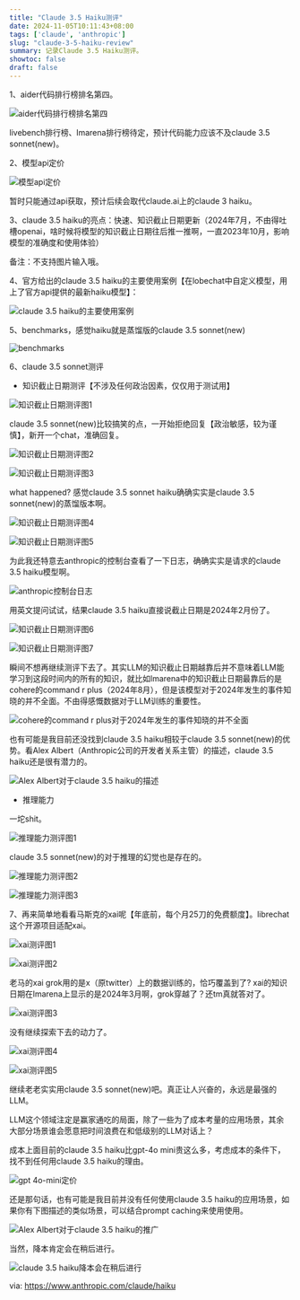 ```yaml
---
title: "Claude 3.5 Haiku测评"
date: 2024-11-05T10:11:43+08:00
tags: ['claude', 'anthropic']
slug: "claude-3-5-haiku-review"
summary: 记录Claude 3.5 Haiku测评。
showtoc: false
draft: false
---
```


1、aider代码排行榜排名第四。

![aider代码排行榜排名第四](https://cdn.sa.net/2024/11/05/7FXzIBTG6NgP3y8.webp)

livebench排行榜、lmarena排行榜待定，预计代码能力应该不及claude 3.5 sonnet(new)。

2、模型api定价

![模型api定价](https://cdn.sa.net/2024/11/05/9WTwXv2juqtIokm.webp)

暂时只能通过api获取，预计后续会取代claude.ai上的claude 3 haiku。

3、claude 3.5 haiku的亮点：快速、知识截止日期更新（2024年7月，不由得吐槽openai，啥时候将模型的知识截止日期往后推一推啊，一直2023年10月，影响模型的准确度和使用体验）

备注：不支持图片输入哦。

4、官方给出的claude 3.5 haiku的主要使用案例【在lobechat中自定义模型，用上了官方api提供的最新haiku模型】：

![claude 3.5 haiku的主要使用案例](https://cdn.sa.net/2024/11/05/SDu4187N5fQrOYK.webp)

5、benchmarks，感觉haiku就是蒸馏版的claude 3.5 sonnet(new)

![benchmarks](https://cdn.sa.net/2024/11/05/7EpFWwX4Mk6n3s9.webp)

6、claude 3.5 sonnet测评

+ 知识截止日期测评【不涉及任何政治因素，仅仅用于测试用】

![知识截止日期测评图1](https://cdn.sa.net/2024/11/05/5KQLYSjhRrgIa2s.webp)

claude 3.5 sonnet(new)比较搞笑的点，一开始拒绝回复【政治敏感，较为谨慎】，新开一个chat，准确回复。

![知识截止日期测评图2](https://cdn.sa.net/2024/11/05/cNUGDYms5AZwthb.webp)

![知识截止日期测评图3](https://cdn.sa.net/2024/11/05/gN7wVscxDG9nbLq.webp)

what happened? 感觉claude 3.5 sonnet haiku确确实实是claude 3.5 sonnet(new)的蒸馏版本啊。

![知识截止日期测评图4](https://cdn.sa.net/2024/11/05/KWETG4BYrUtuiCc.webp)

![知识截止日期测评图5](https://cdn.sa.net/2024/11/05/OKyYZabpr5JeS6x.webp)

为此我还特意去anthropic的控制台查看了一下日志，确确实实是请求的claude 3.5 haiku模型啊。

![anthropic控制台日志](https://cdn.sa.net/2024/11/05/VQJrB1m3lHf4AaE.webp)

用英文提问试试，结果claude 3.5 haiku直接说截止日期是2024年2月份了。

![知识截止日期测评图6](https://cdn.sa.net/2024/11/05/GjlyPI2ZYMNU4dS.webp)

![知识截止日期测评图7](https://cdn.sa.net/2024/11/05/6OM3pRKgAfEz4bl.webp)

瞬间不想再继续测评下去了。其实LLM的知识截止日期越靠后并不意味着LLM能学习到这段时间内的所有的知识，就比如lmarena中的知识截止日期最靠后的是cohere的command r plus（2024年8月），但是该模型对于2024年发生的事件知晓的并不全面。不由得感慨数据对于LLM训练的重要性。

![cohere的command r plus对于2024年发生的事件知晓的并不全面](https://cdn.sa.net/2024/11/05/l61JPIfnH9L5Ubk.webp)

也有可能是我目前还没找到claude 3.5 haiku相较于claude 3.5 sonnet(new)的优势。看Alex Albert（Anthropic公司的开发者关系主管）的描述，claude 3.5 haiku还是很有潜力的。

![Alex Albert对于claude 3.5 haiku的描述](https://cdn.sa.net/2024/11/05/RFlE1YLgVuA64qk.webp)

+ 推理能力

一坨shit。

![推理能力测评图1](https://cdn.sa.net/2024/11/05/KCNbL9l7Dx38apM.webp)

claude 3.5 sonnet(new)的对于推理的幻觉也是存在的。

![推理能力测评图2](https://cdn.sa.net/2024/11/05/uPRL6DGyCZ5rmeq.webp)

![推理能力测评图3](https://cdn.sa.net/2024/11/05/v1Q7MJU23SILjlx.webp)

7、再来简单地看看马斯克的xai呢【年底前，每个月25刀的免费额度】。librechat这个开源项目适配xai。

![xai测评图1](https://cdn.sa.net/2024/11/05/Ef1vAVkJMsn3Kgt.webp)

![xai测评图2](https://cdn.sa.net/2024/11/05/tpSfuyDmUxEZe6N.webp)

老马的xai grok用的是x（原twitter）上的数据训练的，恰巧覆盖到了? xai的知识日期在lmarena上显示的是2024年3月啊，grok穿越了？还tm真就答对了。

![xai测评图3](https://cdn.sa.net/2024/11/05/YtQIeGuJagjSidR.webp)

没有继续探索下去的动力了。

![xai测评图4](https://cdn.sa.net/2024/11/05/4O6KhLwWTXRnp3l.webp)

![xai测评图5](https://cdn.sa.net/2024/11/05/DkTUqbIVn1Hly7W.webp)

继续老老实实用claude 3.5 sonnet(new)吧。真正让人兴奋的，永远是最强的LLM。

LLM这个领域注定是赢家通吃的局面，除了一些为了成本考量的应用场景，其余大部分场景谁会愿意把时间浪费在和低级别的LLM对话上？

成本上面目前的claude 3.5 haiku比gpt-4o mini贵这么多，考虑成本的条件下，找不到任何用claude 3.5 haiku的理由。

![gpt 4o-mini定价](https://cdn.sa.net/2024/11/05/2ioxFyED3LW8kaP.webp)

还是那句话，也有可能是我目前并没有任何使用claude 3.5 haiku的应用场景，如果你有下图描述的类似场景，可以结合prompt caching来使用使用。

![Alex Albert对于claude 3.5 haiku的推广](https://cdn.sa.net/2024/11/05/6zVnqiG4SNWKp2a.webp)

当然，降本肯定会在稍后进行。

![claude 3.5 haiku降本会在稍后进行](https://cdn.sa.net/2024/11/05/8QDpefN5ynCqciI.webp)

via: https://www.anthropic.com/claude/haiku


